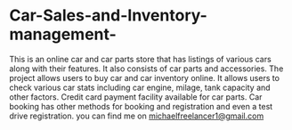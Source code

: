 # Car-Sales-and-Inventory-management-
This is an online car and car parts store that has listings of various cars along with their features. It also consists of car parts and accessories. The project allows users to buy car and car inventory online. It allows users to check various car stats including car engine, milage, tank capacity and other factors. Credit card payment facility available for car parts. Car booking has other methods for booking and registration and even a test drive registration.
you can find me on michaelfreelancer1@gmail.com
